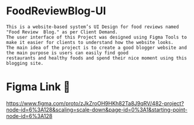 # FoodReviewBlog-UI

```
This is a website-based system’s UI Design for food reviews named "Food Review  Blog." as per Client Demand. 
The user interface of this Project was designed using Figma Tools to make it easier for clients to understand how the website looks.
The main idea of the project is to create a good blogger website and the main purpose is users can easily find good 
restaurants and healthy foods and spend their nice moment using this blogging site.
```



# Figma Link 🔗 

https://www.figma.com/proto/zJkZroOH9HKh82Ta8J9qRV/482-project?node-id=6%3A128&scaling=scale-down&page-id=0%3A1&starting-point-node-id=6%3A128

#
